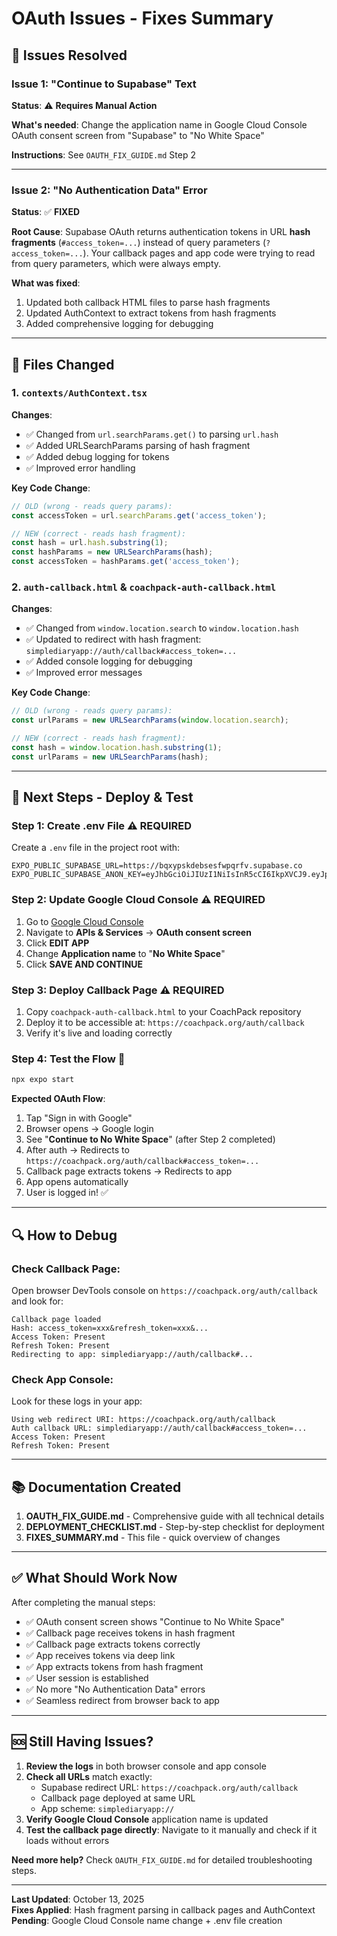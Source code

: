 # OAuth Issues - Fixes Summary

## 🎯 Issues Resolved

### Issue 1: "Continue to Supabase" Text
**Status**: ⚠️ **Requires Manual Action**

**What's needed**: Change the application name in Google Cloud Console OAuth consent screen from "Supabase" to "No White Space"

**Instructions**: See `OAUTH_FIX_GUIDE.md` Step 2

---

### Issue 2: "No Authentication Data" Error  
**Status**: ✅ **FIXED**

**Root Cause**: Supabase OAuth returns authentication tokens in URL **hash fragments** (`#access_token=...`) instead of query parameters (`?access_token=...`). Your callback pages and app code were trying to read from query parameters, which were always empty.

**What was fixed**:
1. Updated both callback HTML files to parse hash fragments
2. Updated AuthContext to extract tokens from hash fragments
3. Added comprehensive logging for debugging

---

## 📝 Files Changed

### 1. `contexts/AuthContext.tsx`
**Changes**:
- ✅ Changed from `url.searchParams.get()` to parsing `url.hash`
- ✅ Added URLSearchParams parsing of hash fragment
- ✅ Added debug logging for tokens
- ✅ Improved error handling

**Key Code Change**:
```typescript
// OLD (wrong - reads query params):
const accessToken = url.searchParams.get('access_token');

// NEW (correct - reads hash fragment):
const hash = url.hash.substring(1);
const hashParams = new URLSearchParams(hash);
const accessToken = hashParams.get('access_token');
```

### 2. `auth-callback.html` & `coachpack-auth-callback.html`
**Changes**:
- ✅ Changed from `window.location.search` to `window.location.hash`
- ✅ Updated to redirect with hash fragment: `simplediaryapp://auth/callback#access_token=...`
- ✅ Added console logging for debugging
- ✅ Improved error messages

**Key Code Change**:
```javascript
// OLD (wrong - reads query params):
const urlParams = new URLSearchParams(window.location.search);

// NEW (correct - reads hash fragment):
const hash = window.location.hash.substring(1);
const urlParams = new URLSearchParams(hash);
```

---

## 🚀 Next Steps - Deploy & Test

### Step 1: Create .env File ⚠️ REQUIRED
Create a `.env` file in the project root with:

```env
EXPO_PUBLIC_SUPABASE_URL=https://bqxypskdebsesfwpqrfv.supabase.co
EXPO_PUBLIC_SUPABASE_ANON_KEY=eyJhbGciOiJIUzI1NiIsInR5cCI6IkpXVCJ9.eyJpc3MiOiJzdXBhYmFzZSIsInJlZiI6ImJxeHlwc2tkZWJzZXNmd3BxcmZ2Iiwicm9sZSI6ImFub24iLCJpYXQiOjE3NTAzNzE0MTksImV4cCI6MjA2NTk0NzQxOX0.xmg8dQFM9i9Dt33XPSOeHvAsA6s68LBdPCZurfz7X08
```

### Step 2: Update Google Cloud Console ⚠️ REQUIRED
1. Go to [Google Cloud Console](https://console.cloud.google.com)
2. Navigate to **APIs & Services** → **OAuth consent screen**
3. Click **EDIT APP**
4. Change **Application name** to "**No White Space**"
5. Click **SAVE AND CONTINUE**

### Step 3: Deploy Callback Page ⚠️ REQUIRED
1. Copy `coachpack-auth-callback.html` to your CoachPack repository
2. Deploy it to be accessible at: `https://coachpack.org/auth/callback`
3. Verify it's live and loading correctly

### Step 4: Test the Flow 🧪
```bash
npx expo start
```

**Expected OAuth Flow**:
1. Tap "Sign in with Google"
2. Browser opens → Google login
3. See "**Continue to No White Space**" (after Step 2 completed)
4. After auth → Redirects to `https://coachpack.org/auth/callback#access_token=...`
5. Callback page extracts tokens → Redirects to app
6. App opens automatically
7. User is logged in! ✅

---

## 🔍 How to Debug

### Check Callback Page:
Open browser DevTools console on `https://coachpack.org/auth/callback` and look for:
```
Callback page loaded
Hash: access_token=xxx&refresh_token=xxx&...
Access Token: Present
Refresh Token: Present
Redirecting to app: simplediaryapp://auth/callback#...
```

### Check App Console:
Look for these logs in your app:
```
Using web redirect URI: https://coachpack.org/auth/callback
Auth callback URL: simplediaryapp://auth/callback#access_token=...
Access Token: Present
Refresh Token: Present
```

---

## 📚 Documentation Created

1. **OAUTH_FIX_GUIDE.md** - Comprehensive guide with all technical details
2. **DEPLOYMENT_CHECKLIST.md** - Step-by-step checklist for deployment
3. **FIXES_SUMMARY.md** - This file - quick overview of changes

---

## ✅ What Should Work Now

After completing the manual steps:

- ✅ OAuth consent screen shows "Continue to No White Space"
- ✅ Callback page receives tokens in hash fragment
- ✅ Callback page extracts tokens correctly
- ✅ App receives tokens via deep link
- ✅ App extracts tokens from hash fragment
- ✅ User session is established
- ✅ No more "No Authentication Data" errors
- ✅ Seamless redirect from browser back to app

---

## 🆘 Still Having Issues?

1. **Review the logs** in both browser console and app console
2. **Check all URLs** match exactly:
   - Supabase redirect URL: `https://coachpack.org/auth/callback`
   - Callback page deployed at same URL
   - App scheme: `simplediaryapp://`
3. **Verify Google Cloud Console** application name is updated
4. **Test the callback page directly**: Navigate to it manually and check if it loads without errors

**Need more help?** Check `OAUTH_FIX_GUIDE.md` for detailed troubleshooting steps.

---

**Last Updated**: October 13, 2025  
**Fixes Applied**: Hash fragment parsing in callback pages and AuthContext  
**Pending**: Google Cloud Console name change + .env file creation

